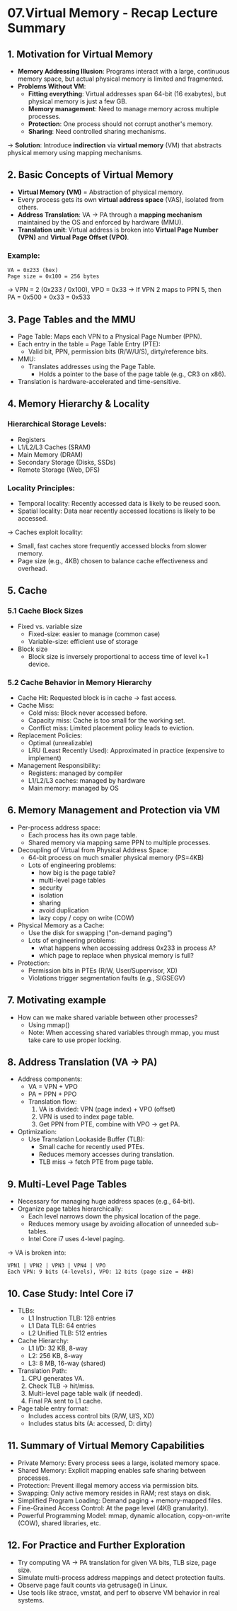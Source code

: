 # **07.Virtual Memory - Recap Lecture Summary**

## **1. Motivation for Virtual Memory**

- **Memory Addressing Illusion**: Programs interact with a large, continuous memory space, but actual physical memory is limited and fragmented.
- **Problems Without VM**:
  - **Fitting everything**: Virtual addresses span 64-bit (16 exabytes), but physical memory is just a few GB.
  - **Memory management**: Need to manage memory across multiple processes.
  - **Protection**: One process should not corrupt another's memory.
  - **Sharing**: Need controlled sharing mechanisms.

&rarr; **Solution**: Introduce **indirection** via **virtual memory** (VM) that abstracts physical memory using mapping mechanisms.

## **2. Basic Concepts of Virtual Memory**

- **Virtual Memory (VM)** = Abstraction of physical memory.
- Every process gets its own **virtual address space** (VAS), isolated from others.
- **Address Translation**: VA &rarr; PA through a **mapping mechanism** maintained by the OS and enforced by hardware (MMU).
- **Translation unit**: Virtual address is broken into **Virtual Page Number (VPN)** and **Virtual Page Offset (VPO)**.

### Example:
```text
VA = 0x233 (hex)
Page size = 0x100 = 256 bytes
```
&rarr; VPN = 2 (0x233 / 0x100), VPO = 0x33
&rarr; If VPN 2 maps to PPN 5, then PA = 0x500 + 0x33 = 0x533

## **3. Page Tables and the MMU**

- Page Table: Maps each VPN to a Physical Page Number (PPN).
- Each entry in the table = Page Table Entry (PTE):
	- Valid bit, PPN, permission bits (R/W/U/S), dirty/reference bits.
- MMU:
  - Translates addresses using the Page Table.
	- Holds a pointer to the base of the page table (e.g., CR3 on x86).
- Translation is hardware-accelerated and time-sensitive.

## **4. Memory Hierarchy & Locality**

### **Hierarchical Storage Levels:**
- Registers
- L1/L2/L3 Caches (SRAM)
- Main Memory (DRAM)
- Secondary Storage (Disks, SSDs)
- Remote Storage (Web, DFS)

### **Locality Principles:**
- Temporal locality: Recently accessed data is likely to be reused soon.
- Spatial locality: Data near recently accessed locations is likely to be accessed.

&rarr; Caches exploit locality:
- Small, fast caches store frequently accessed blocks from slower memory.
- Page size (e.g., 4KB) chosen to balance cache effectiveness and overhead.

## **5. Cache**

### **5.1 Cache Block Sizes**
- Fixed vs. variable size
	- Fixed-size: easier to manage (common case)
	- Variable-size: efficient use of storage
- Block size
	- Block size is inversely proportional to access time of level k+1 device.

### **5.2 Cache Behavior in Memory Hierarchy**
- Cache Hit: Requested block is in cache → fast access.
- Cache Miss:
	- Cold miss: Block never accessed before.
	- Capacity miss: Cache is too small for the working set.
	- Conflict miss: Limited placement policy leads to eviction.
- Replacement Policies:
	- Optimal (unrealizable)
	- LRU (Least Recently Used): Approximated in practice (expensive to implement)
- Management Responsibility:
	- Registers: managed by compiler
	- L1/L2/L3 caches: managed by hardware
	- Main memory: managed by OS

## **6. Memory Management and Protection via VM**
- Per-process address space:
	- Each process has its own page table.
	- Shared memory via mapping same PPN to multiple processes.
- Decoupling of Virtual from Physical Address Space:
	- 64-bit process on much smaller physical memory (PS=4KB)
	- Lots of engineering problems:
		- how big is the page table?
		- multi-level page tables
		- security
		- isolation
		- sharing
		- avoid duplication
		-	lazy copy / copy on write (COW)
- Physical Memory as a Cache:
	- Use the disk for swapping ("on-demand paging")
	- Lots of engineering problems:
		- what happens when accessing address 0x233 in process A?
		- which page to replace when physical memory is full?
- Protection:
	- Permission bits in PTEs (R/W, User/Supervisor, XD)
	-	Violations trigger segmentation faults (e.g., SIGSEGV)
	
## **7. Motivating example**
- How can we make shared variable between other processes?
	- Using mmap()
	- Note: When accessing shared variables through mmap, you must take care to use proper locking.

## **8. Address Translation (VA &rarr; PA)**
- Address components:
	- VA = VPN + VPO
	- PA = PPN + PPO
	- Translation flow:
		1. VA is divided: VPN (page index) + VPO (offset)
		2. VPN is used to index page table.
		3. Get PPN from PTE, combine with VPO → get PA.
- Optimization:
	- Use Translation Lookaside Buffer (TLB):
		- Small cache for recently used PTEs.
		- Reduces memory accesses during translation.
		- TLB miss &rarr; fetch PTE from page table.

## **9. Multi-Level Page Tables**
- Necessary for managing huge address spaces (e.g., 64-bit).
- Organize page tables hierarchically:
	- Each level narrows down the physical location of the page.
	- Reduces memory usage by avoiding allocation of unneeded sub-tables.
	- Intel Core i7 uses 4-level paging.

&rarr; VA is broken into:
```text
VPN1 | VPN2 | VPN3 | VPN4 | VPO
Each VPN: 9 bits (4-levels), VPO: 12 bits (page size = 4KB)
```

## **10. Case Study: Intel Core i7**
- TLBs:
	- L1 Instruction TLB: 128 entries
	- L1 Data TLB: 64 entries
	- L2 Unified TLB: 512 entries
- Cache Hierarchy:
	- L1 I/D: 32 KB, 8-way
	- L2: 256 KB, 8-way
	- L3: 8 MB, 16-way (shared)
- Translation Path:
	1. CPU generates VA.
	2. Check TLB → hit/miss.
	3. Multi-level page table walk (if needed).
	4. Final PA sent to L1 cache.
- Page table entry format:
	- Includes access control bits (R/W, U/S, XD)
	- Includes status bits (A: accessed, D: dirty)

## **11. Summary of Virtual Memory Capabilities**
- Private Memory: Every process sees a large, isolated memory space.
- Shared Memory: Explicit mapping enables safe sharing between processes.
- Protection: Prevent illegal memory access via permission bits.
- Swapping: Only active memory resides in RAM; rest stays on disk.
- Simplified Program Loading: Demand paging + memory-mapped files.
- Fine-Grained Access Control: At the page level (4KB granularity).
- Powerful Programming Model: mmap, dynamic allocation, copy-on-write (COW), shared libraries, etc.

## **12. For Practice and Further Exploration**
- Try computing VA &rarr; PA translation for given VA bits, TLB size, page size.
- Simulate multi-process address mappings and detect protection faults.
- Observe page fault counts via getrusage() in Linux.
- Use tools like strace, vmstat, and perf to observe VM behavior in real systems.
